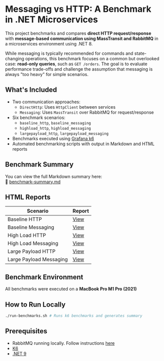 # Messaging vs HTTP: A Benchmark in .NET Microservices

This project benchmarks and compares **direct HTTP request/response** with **message-based communication using MassTransit and RabbitMQ** in a microservices environment using .NET 8.

While messaging is typically recommended for commands and state-changing operations, this benchmark focuses on a common but overlooked case: **read-only queries**, such as `GET /orders`. The goal is to evaluate performance trade-offs and challenge the assumption that messaging is always "too heavy" for simple scenarios.

## What's Included

- Two communication approaches:
  - `DirectHttp`: Uses `HttpClient` between services
  - `Messaging`: Uses `MassTransit` over RabbitMQ for request/response
- Six benchmark scenarios:
  - `baseline_http`, `baseline_messaging`
  - `highload_http`, `highload_messaging`
  - `largepayload_http`, `largepayload_messaging`
- Benchmarks executed using [Grafana k6](https://k6.io/)
- Automated benchmarking scripts with output in Markdown and HTML reports

## Benchmark Summary

You can view the full Markdown summary here:  
📄 [benchmark-summary.md](./benchmark-summary.md)

## HTML Reports

| Scenario              | Report |
|----------------------|--------|
| Baseline HTTP         | [View](https://georgopoulosgiannis.github.io/HttpVsMessaging.Benchmarks/baseline_http-report.html) |
| Baseline Messaging    | [View](https://georgopoulosgiannis.github.io/HttpVsMessaging.Benchmarks/baseline_messaging-report.html) |
| High Load HTTP        | [View](https://georgopoulosgiannis.github.io/HttpVsMessaging.Benchmarks/highload_http-report.html) |
| High Load Messaging   | [View](https://georgopoulosgiannis.github.io/HttpVsMessaging.Benchmarks/highload_messaging-report.html) |
| Large Payload HTTP    | [View](https://georgopoulosgiannis.github.io/HttpVsMessaging.Benchmarks/largepayload_http-report.html) |
| Large Payload Messaging | [View](https://georgopoulosgiannis.github.io/HttpVsMessaging.Benchmarks/largepayload_messaging-report.html) |

## Benchmark Environment

All benchmarks were executed on a **MacBook Pro M1 Pro (2021)**

## How to Run Locally

```bash
./run-benchmarks.sh # Runs k6 benchmarks and generates summary
```

## Prerequisites 

* RabbitMQ running locally. Follow instructions [here](https://masstransit.io/quick-starts/rabbitmq#run-rabbitmq)
* [K6](https://k6.io/)
* [.NET 9](https://dotnet.microsoft.com/en-us/download/dotnet/9.0)
